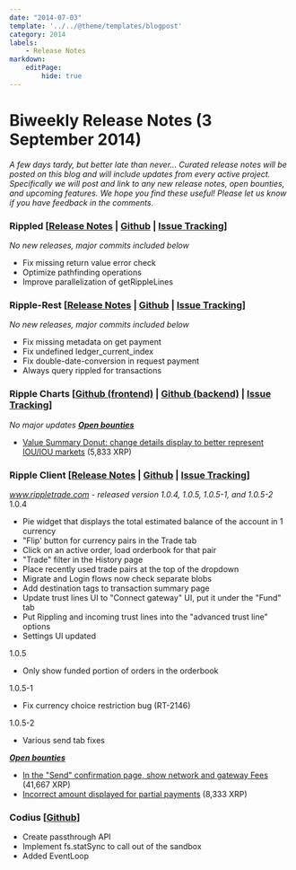 ```yaml
---
date: "2014-07-03"
template: '../../@theme/templates/blogpost'
category: 2014
labels:
    - Release Notes
markdown:
    editPage:
        hide: true
---
```

# Biweekly Release Notes (3 September 2014)

*A few days tardy, but better late than never...* *Curated release notes will be posted on this blog and will include updates from every active project. Specifically we will post and link to any new release notes, open bounties, and upcoming features.* *We hope you find these useful! Please let us know if you have feedback in the comments.*

### **Rippled [[Release Notes](https://ripple.com/wiki/Category:Rippled_release_notes) | [Github](https://github.com/ripple/rippled) | [Issue Tracking](https://ripplelabs.atlassian.net/secure/RapidBoard.jspa?rapidView=25)]**

*No new releases, *major commits included below**

-   Fix missing return value error check
-   Optimize pathfinding operations
-   Improve parallelization of getRippleLines

### **Ripple-Rest [[Release Notes](https://github.com/ripple/ripple-rest/releases) | [Github](https://github.com/ripple/ripple-rest) | [Issue Tracking](https://ripplelabs.atlassian.net/browse/RA/?selectedTab=com.atlassian.jira.jira-projects-plugin:summary-panel)]**

**No new releases*, major commits included below*

-   Fix missing metadata on get payment
-   Fix undefined ledger\_current\_index
-   Fix double-date-conversion in request payment
-   Always query rippled for transactions

### **Ripple Charts [[Github (frontend)](https://github.com/ripple/ripplecharts-frontend) | [Github (backend)](https://github.com/ripple/ripple-data-api) | [Issue Tracking](https://ripplelabs.atlassian.net/browse/RC/?selectedTab=com.atlassian.jira.jira-projects-plugin:summary-panel)]**

*No major updates* [***Open bounties***](https://www.bountysource.com/trackers/3954022-ripple-charts)

-   [Value Summary Donut: change details display to better represent IOU/IOU markets](https://www.bountysource.com/issues/3597514-value-summary-donut-change-details-display-to-better-represent-iou-iou-markets) (5,833 XRP)

### **Ripple Client [[Release Notes](https://ripple.com/wiki/Ripple_Trade_Release_Notes) | [Github](https://github.com/ripple/ripple-client) | [Issue Tracking](https://ripplelabs.atlassian.net/secure/RapidBoard.jspa?rapidView=2&view=planning&selectedIssue=RT-1990&quickFilter=38&epics=visible)]**

*www.rippletrade.com - released version 1.0.4, 1.0.5, 1.0.5-1, and 1.0.5-2* 1.0.4

-   Pie widget that displays the total estimated balance of the account in 1 currency
-   "Flip' button for currency pairs in the Trade tab
-   Click on an active order, load orderbook for that pair
-   "Trade" filter in the History page
-   Place recently used trade pairs at the top of the dropdown
-   Migrate and Login flows now check separate blobs
-   Add destination tags to transaction summary page
-   Update trust lines UI to "Connect gateway" UI, put it under the "Fund" tab
-   Put Rippling and incoming trust lines into the "advanced trust line" options
-   Settings UI updated

1.0.5

-   Only show funded portion of orders in the orderbook

1.0.5-1

-   Fix currency choice restriction bug (RT-2146)

1.0.5-2

-   Various send tab fixes

**[*Open bounties*](https://www.bountysource.com/trackers/3604734-ripple-trade)**

-   [In the "Send" confirmation page, show network and gateway Fees](https://www.bountysource.com/issues/2842674-in-the-send-confirmation-page-show-network-and-gateway-fees) (41,667 XRP)
-   [Incorrect amount displayed for partial payments](https://www.bountysource.com/issues/2842476-incorrect-amount-displayed-for-partial-payments) (8,333 XRP)

### **Codius** **[[Github](https://github.com/codius)]**

-   Create passthrough API
-   Implement fs.statSync to call out of the sandbox
-   Added EventLoop
